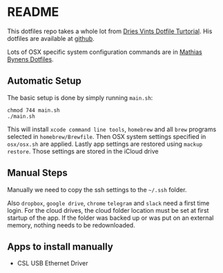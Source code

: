 # README

This dotfiles repo takes a whole lot from [Dries Vints Dotfile Turtorial](https://driesvints.com/blog/getting-started-with-dotfiles).
His dotfiles are available at [github](https://github.com/driesvints/dotfiles/blob/master/install.sh).

Lots of OSX specific system configuration commands are in [Mathias Bynens Dotfiles](https://github.com/mathiasbynens/dotfiles).

## Automatic Setup

The basic setup is done by simply running `main.sh`:
    
    chmod 744 main.sh
    ./main.sh

This will install `xcode command line tools`, `homebrew` and all `brew` programs selected in `homebrew/Brewfile`.
Then OSX system settings specified in `osx/osx.sh` are applied.
Lastly app settings are restored using `mackup restore`. Those settings are stored in the iCloud drive

## Manual Steps

Manually we need to copy the ssh settings to the `~/.ssh` folder.

Also `dropbox`, `google drive`, `chrome` `telegram` and `slack` need a first time login.
For the cloud drives, the cloud folder location must be set at first startup of the app.
If the folder was backed up or was put on an external memory, nothing needs to be redownloaded.

## Apps to install manually

- CSL USB Ethernet Driver
